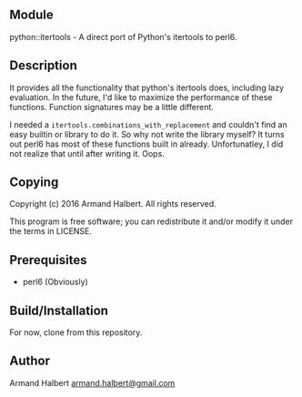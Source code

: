 Module
------
python::itertools - A direct port of Python's itertools to perl6.

Description
-----------
It provides all the functionality that python's itertools does, including lazy evaluation.
In the future, I'd like to maximize the performance of these functions.
Function signatures may be a little different. 

I needed a ``itertools.combinations_with_replacement`` and couldn't find an easy
builtin or library to do it. So why not write the library myself? It turns out perl6 has most of these functions built in already. Unfortunatley, I did not realize that until after writing it. Oops. 

Copying
-------
Copyright (c) 2016 Armand Halbert.  All rights reserved.

This program is free software; you can redistribute it and/or modify
it under the terms in LICENSE. 

Prerequisites
-------------
* perl6 (Obviously)

Build/Installation
------------------
For now, clone from this repository. 

Author
------
Armand Halbert <armand.halbert@gmail.com>
